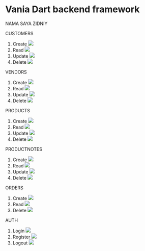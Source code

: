 
# Vania Dart backend framework

NAMA SAYA ZIDNIY

CUSTOMERS
1. Create
![](./screenshoot/customers/customers_create.png)
2. Read
![](./screenshoot/customers/customers_read.png)
3. Update
![](./screenshoot/customers/customers_create.png)
4. Delete
![](./screenshoot/customers/customer_delete.png)

VENDORS
1. Create
![](./screenshoot/vendors/vendors_create.png)
2. Read
![](./screenshoot/vendors/vendors_read.png)
3. Update
![](./screenshoot/vendors/vendors_update.png)
4. Delete
![](./screenshoot/vendors/vendors_delete.png)

PRODUCTS
1. Create
![](./screenshoot/products/products_create.png)
2. Read
![](./screenshoot/products/products_read.png)
3. Update
![](./screenshoot/products/products_update.png)
4. Delete
![](./screenshoot/products/products_delete.png)

PRODUCTNOTES
1. Create
![](./screenshoot/productnotes/productnotes_create.png)
2. Read
![](./screenshoot/productnotes/productnotes_read.png)
3. Update
![](./screenshoot/productnotes/productnotes_update.png)
4. Delete
![](./screenshoot/productnotes/productnotes_delete.png)

ORDERS
1. Create
![](./screenshoot/orders/orders_create.png)
2. Read
![](./screenshoot/orders/orders_read.png)
4. Delete
![](./screenshoot/orders/orders_delete.png)

AUTH
1. Login
![](./screenshoot/auth/auth_login.png)
2. Register
![](./screenshoot/auth/auth_register.png)
3. Logout
![](./screenshoot/auth/auth_logout.png)

